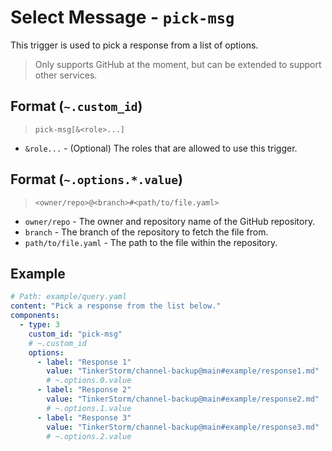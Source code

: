 # Select Message - `pick-msg`

This trigger is used to pick a response from a list of options.

> Only supports GitHub at the moment, but can be extended to support other services.

## Format (`~.custom_id`)

> `pick-msg[&<role>...]`

- `&role...` - (Optional) The roles that are allowed to use this trigger.

## Format (`~.options.*.value`)

> `<owner/repo>@<branch>#<path/to/file.yaml>`

- `owner/repo` - The owner and repository name of the GitHub repository.
- `branch` - The branch of the repository to fetch the file from.
- `path/to/file.yaml` - The path to the file within the repository.

## Example

```yaml
# Path: example/query.yaml
content: "Pick a response from the list below."
components:
  - type: 3
    custom_id: "pick-msg"
    # ~.custom_id
    options:
      - label: "Response 1"
        value: "TinkerStorm/channel-backup@main#example/response1.md"
        # ~.options.0.value
      - label: "Response 2"
        value: "TinkerStorm/channel-backup@main#example/response2.md"
        # ~.options.1.value
      - label: "Response 3"
        value: "TinkerStorm/channel-backup@main#example/response3.md"
        # ~.options.2.value
```
